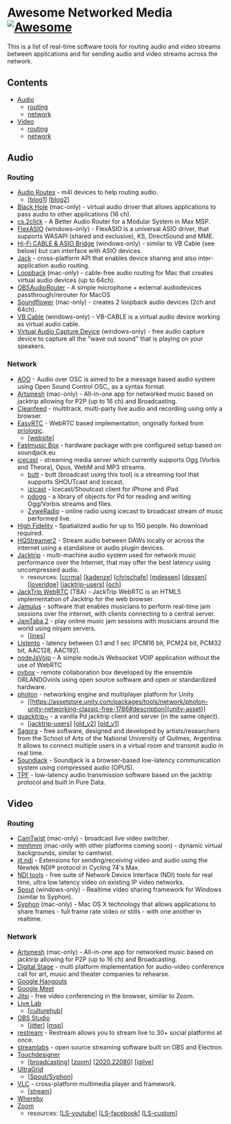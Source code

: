 # Awesome Networked Media [![Awesome](https://awesome.re/badge.svg)](https://awesome.re)

This is a list of real-time software tools for routing audio and video streams between applications and for sending audio and video streams across the network.

## Contents

- [Audio](#audio)
  - [routing](#routing)
  - [network](#network)
- [Video](#video)
  - [routing](#routing-1)
  - [network](#network-1)

## Audio

### Routing

- [Audio Routes](https://maxforlive.com/library/device/5830/audio-routes) - m4l devices to help routing audio.
  - [[blog1](https://cycling74.com/articles/audio-routings-a-new-system-for-multi-channel-routing-in-ableton-live)] [[blog2](https://cycling74.com/articles/audio-routes-using-audio-routes-tooling-for-your-mfl-devices)]
- [Black Hole](https://github.com/ExistentialAudio/BlackHole) (mac-only) - virtual audio driver that allows applications to pass audio to other applications (16 ch).
- [cs.2click](https://github.com/delucis/cs.2click) - A Better Audio Router for a Modular System in Max MSP.
- [FlexASIO](https://github.com/dechamps/FlexASIO) (windows-only) - FlexASIO is a universal ASIO driver, that supports WASAPI (shared and exclusive), KS, DirectSound and MME.
- [Hi-Fi CABLE & ASIO Bridge](https://www.vb-audio.com/Cable/#DownloadASIOBridge) (windows-only) - similar to VB Cable (see below) but can interface with ASIO devices.
- [Jack](https://jackaudio.org/) - cross-platform API that enables device sharing and also inter-application audio routing.
- [Loopback](https://rogueamoeba.com/loopback/) (mac-only) - cable-free audio routing for Mac that creates virtual audio devices (up to 64ch).
- [OBSAudioRouter](https://github.com/lysdexic-audio/OBSAudioRouter) - A simple microphone + external audiodevices passthrough/rerouter for MacOS
- [Soundflower](https://github.com/mattingalls/Soundflower) (mac-only) - creates 2 loopback audio devices (2ch and 64ch).
- [VB Cable](https://www.vb-audio.com/Cable/) (windows-only) - VB-CABLE is a virtual audio device working as virtual audio cable.
- [Virtual Audio Capture Device](https://github.com/rdp/virtual-audio-capture-grabber-device) (windows-only) - free audio capture device to capture all the "wave out sound" that is playing on your speakers.

### Network

- [AOO](https://git.iem.at/cm/aoo) - Audio over OSC is aimed to be a message based audio system using Open Sound Control OSC_ as a syntax format.
- [Artsmesh](https://www.artsmesh.com/) (mac-only) - All-in-one app for networked music based on jacktrip allowing for P2P (up to 16 ch) and Broadcasting.
- [Cleanfeed](https://cleanfeed.net/) - multitrack, multi-party live audio and recording using only a browser.
- [EasyRTC](https://github.com/open-easyrtc/open-easyrtc) - WebRTC based implementation, originally forked from [priologic](https://github.com/priologic/).
  - [[website](https://easyrtc.com/products/easyrtc/)]
- [Fastmusic Box](http://symonics.com/fastmusic/) - hardware package with pre configured setup based on soundjack.eu
- [icecast](https://icecast.org/) - streaming media server which currently supports Ogg (Vorbis and Theora), Opus, WebM and MP3 streams.
  - [butt](https://danielnoethen.de/butt/) - butt (broadcast using this tool) is a streaming tool that supports SHOUTcast and Icecast.
  - [izicast](https://izicast.de/) - Icecast/Shoutcast client for iPhone and iPad
  - [pdogg](https://puredata.info/downloads/pdogg) - a library of objects for Pd for reading and writing Ogg/Vorbis streams and files.
  - [ŻyweRadio](https://github.com/kfirmanty/zywe-radio) - online radio using icecast to broadcast stream of music performed live.
- [High Fidelity](https://www.highfidelity.com/) - Spatialized audio for up to 150 people. No download required.
- [HQStreamer2](https://github.com/sauraen/HQStreamer2) - Stream audio between DAWs locally or across the internet using a standalone or audio plugin devices.
- [Jacktrip](https://github.com/jacktrip/jacktrip) - multi-machine audio system used for network music performance over the Internet, that may offer the best latency using uncompressed audio.
  - resources: [[ccrma](https://ccrma.stanford.edu/software/jacktrip/)] [[kadenze](https://www.kadenze.com/courses/online-jamming-and-concert-technology-x/info)] [[chrischafe](http://chrischafe.net/online-jamming-and-concert-technology-online-course/)] [[mdessen](https://mdessen.com/portfolio/networked-music-performance-resources/)] [[dessen](https://docs.google.com/document/d/1YLX8NatB_Ktdr24LyVg7h_P3zwG1lh1D0A0e733mCYo/edit)] [[loveridge](https://docs.google.com/document/d/18pbu2xQRv521NKvHuYHjIVXRcLFqcDsqYnfKixyuyGg/edit)] [[jacktrip-users](https://groups.google.com/forum/#!forum/jacktrip-users)] [[och](https://github.com/omarcostahamido/One-Quick-Solution_Patches/tree/master/Other)]
- [JackTrip WebRTC](https://github.com/jacktrip-webrtc/jacktrip-webrtc) (TBA) - JackTrip WebRTC is an HTML5 implementation of Jacktrip for the web browser.
- [Jamulus](https://github.com/corrados/jamulus) - software that enables musicians to perform real-time jam sessions over the internet, with clients connecting to a central server.
- [JamTaba 2](https://github.com/elieserdejesus/JamTaba/) - play online music jam sessions with musicians around the world using ninjam servers.
  - [[lines](https://llllllll.co/t/ninjam-network-jam-session/7767)]
- [Listento](https://audiomovers.com/) - latency between 0.1 and 1 sec (PCM16 bit, PCM24 bit, PCM32 bit, AAC128, AAC192).
- [nodeJsVoip](https://github.com/cracker0dks/nodeJsVoip) - A simple nodeJs Websocket VOIP application without the use of WebRTC
- [ovbox](https://github.com/gisogrimm/ovbox) - remote collaboration box developed by the ensemble ORLANDOviols using open source software and open or standardized hardware.
- [photon](https://www.photonengine.com/en/Photon) - networking engine and multiplayer platform for Unity
  - [[https://assetstore.unity.com/packages/tools/network/photon-unity-networking-classic-free-1786#description](unity-asset)]
- [quacktrip~](http://msp.ucsd.edu/tools/quacktrip/) - a vanilla Pd jacktrip client and server (in the same object).
  - [[jacktrip-users](https://groups.google.com/forum/?utm_medium=email&utm_source=footer#!msg/jacktrip-users/KrhojQxYy_w/3W9vDtIpAAAJ)] [[old_v2](http://msp.ucsd.edu/tmp/quacktrip-test-2.tgz)] [[old_v1]((http://msp.ucsd.edu/tmp/quacktrip-2020.05.13.tgz))]
- [Sagora](https://www.sagora.org/index-por.html) - free software, designed and developed by artists/researchers from the School of Arts of the National University of Quilmes, Argentina. It allows to connect multiple users in a virtual room and transmit audio in real time.
- [Soundjack](https://soundjack.eu/) - Soundjack is a browser-based low-latency communication system using compressed audio (OPUS).
- [TPF](https://gitlab.zhdk.ch/TPF) - low-latency audio transmission software based on the jacktrip protocol and built in Pure Data.

## Video

### Routing

- [CamTwist](http://camtwiststudio.com/) (mac-only) - broadcast live video switcher.
- [mmhmm](https://www.mmhmm.app/) (mac-only with other platforms coming soon) - dynamic virtual backgrounds, similar to camtwist.
- [jit.ndi](https://github.com/impsnldavid/jit.ndi) - Extensions for sending/receiving video and audio using the Newtek NDI® protocol in Cycling 74's Max.
- [NDI tools](https://ndi.tv/tools/) - free suite of Network Device Interface (NDI) tools for real time, ultra low latency video on existing IP video networks.
- [Spout](https://spout.zeal.co/) (windows-only) - Realtime video sharing framework for Windows (similar to Syphon).
- [Syphon](http://syphon.v002.info/) (mac-only) - Mac OS X technology that allows applications to share frames - full frame rate video or stills - with one another in realtime.

### Network

- [Artsmesh](https://www.artsmesh.com/) (mac-only) - All-in-one app for networked music based on jacktrip allowing for P2P (up to 16 ch) and Broadcasting.
- [Digital Stage](https://digital-stage.org/) - multi platform implementation for audio-video conference call for art, music and theater companies to rehearse.
- [Google Hangouts](https://hangouts.google.com/)
- [Google Meet](https://meet.google.com/)
- [Jitsi](https://jitsi.org/) - free video conferencing in the browser, similar to Zoom.
- [Live Lab](https://github.com/ojack/LiveLab)
  - [[culturehub](https://www.culturehub.org/livelab)]
- [OBS Studio](https://obsproject.com/)
  - [[jitter](https://cycling74.com/articles/streaming-tips-the-jitter-edition)] [[msp](https://cycling74.com/articles/tips-for-streaming-your-max-patch)]
- [restream](https://restream.io/) - Restream allows you to stream live to 30+ social platforms at once.
- [streamlabs](https://github.com/stream-labs/streamlabs-obs/) - open source streaming software built on OBS and Electron.
- [Touchdesigner](https://derivative.ca/)
  - [[broadcasting](https://derivative.ca/community-post/broadcasting-social-media-touchdesigner/62737)] [[zoom](https://derivative.ca/community-post/tutorial/touchdesigner-zoom/62762)] [[2020.22080](https://forum.derivative.ca/t/official-build-2020-22080-posted/131128)] [[iglive](https://derivative.ca/community-post/tutorial/streaming-instagram-live/62828)]
- [UltraGrid](http://www.ultragrid.cz/)
  - [[Spout/Syphon](https://iaspace.zhdk.ch/wiki/ultragrid/)]
- [VLC](https://www.videolan.org/vlc/) - cross-platform multimedia player and framework.
  - [[stream](https://forums.tomsguide.com/faq/how-to-stream-videos-over-the-internet-with-vlc.23235/)]
- [Whereby](https://whereby.com/)
- [Zoom](https://zoom.us/)
  - resources: [[LS-youtube](https://support.zoom.us/hc/en-us/articles/360028478292-Streaming-a-Meeting-or-Webinar-on-YouTube-Live)] [[LS-facebook](https://support.zoom.us/hc/en-us/articles/115000350406-Streaming-a-Meeting-or-Webinar-on-Facebook-Live)] [[LS-custom](https://support.zoom.us/hc/en-us/articles/115001777826-Live-Streaming-Meetings-or-Webinars-Using-a-Custom-Service)]
